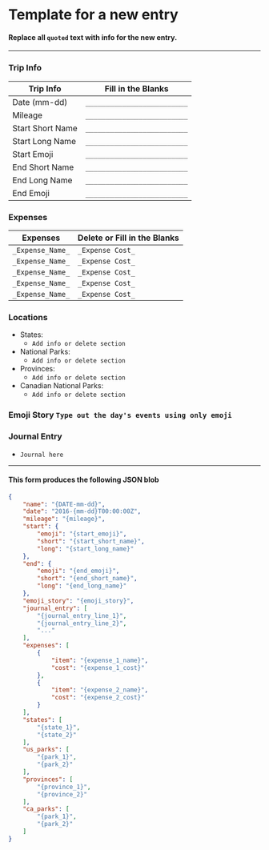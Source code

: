 # Template for a new entry

#### Replace all `quoted` text with info for the new entry.

---

### Trip Info
| Trip Info        | Fill in the Blanks          |
|------------------|-----------------------------|
| Date (mm-dd)     | `_________________________` |
| Mileage          | `_________________________` |
| Start Short Name | `_________________________` |
| Start Long Name  | `_________________________` |
| Start Emoji      | `_________________________` |
| End Short Name   | `_________________________` |
| End Long Name    | `_________________________` |
| End Emoji        | `_________________________` |

### Expenses
| Expenses           | Delete or Fill in the Blanks |
|--------------------|------------------------------|
| `_Expense_Name_`   | `_Expense Cost_`             |
| `_Expense_Name_`   | `_Expense Cost_`             |
| `_Expense_Name_`   | `_Expense Cost_`             |
| `_Expense_Name_`   | `_Expense Cost_`             |
| `_Expense_Name_`   | `_Expense Cost_`             |

### Locations
* States:
    * `Add info or delete section`
* National Parks:
    * `Add info or delete section`
* Provinces:
    * `Add info or delete section`
* Canadian National Parks:
    * `Add info or delete section`

### Emoji Story `Type out the day's events using only emoji`

### Journal Entry
* `Journal here`

---

#### This form produces the following JSON blob

```json
{
    "name": "{DATE-mm-dd}",
    "date": "2016-{mm-dd}T00:00:00Z",
    "mileage": "{mileage}",
    "start": {
        "emoji": "{start_emoji}",
        "short": "{start_short_name}",
        "long": "{start_long_name}"
    },
    "end": {
        "emoji": "{end_emoji}",
        "short": "{end_short_name}",
        "long": "{end_long_name}"
    },
    "emoji_story": "{emoji_story}",
    "journal_entry": [
        "{journal_entry_line_1}",
        "{journal_entry_line_2}",
        "..."
    ],
    "expenses": [
        {
            "item": "{expense_1_name}",
            "cost": "{expense_1_cost}"
        },
        {
            "item": "{expense_2_name}",
            "cost": "{expense_2_cost}"
        }
    ],
    "states": [
        "{state_1}",
        "{state_2}"
    ],
    "us_parks": [
        "{park_1}",
        "{park_2}"
    ],
    "provinces": [
        "{province_1}",
        "{province_2}"
    ],
    "ca_parks": [
        "{park_1}",
        "{park_2}"
    ]
}
```


